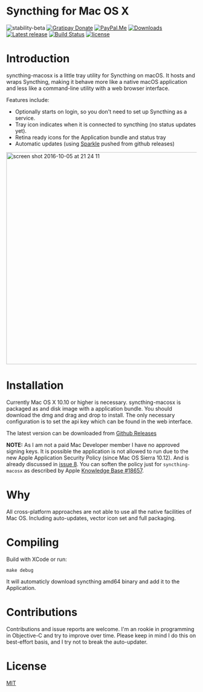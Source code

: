# Syncthing for Mac OS X

![stability-beta](https://img.shields.io/badge/stability-beta-yellow.svg)
[![Gratipay Donate](https://img.shields.io/gratipay/user/xor-gate.svg?maxAge=2592000)](https://gratipay.com/~xor-gate)
[![PayPal.Me](https://img.shields.io/badge/donate-PayPal-green.svg?style=flat)](https://paypal.me/xorgate)
[![Downloads](https://img.shields.io/github/downloads/xor-gate/syncthing-macosx/total.svg)](https://github.com/xor-gate/syncthing-macosx/releases) [![Latest release](https://img.shields.io/github/release/xor-gate/syncthing-macosx.svg)](https://github.com/xor-gate/syncthing-macosx/releases/latest) [![Build Status](https://travis-ci.org/xor-gate/syncthing-macosx.svg?branch=master)](https://travis-ci.org/xor-gate/syncthing-macosx) [![license](https://img.shields.io/github/license/mashape/apistatus.svg?maxAge=2592000)](LICENSE)

# Introduction

syncthing-macosx is a little tray utility for Syncthing on macOS. It hosts and wraps Syncthing, making it behave more like a native macOS application and less like a command-line utility with a web browser interface.

Features include:
 * Optionally starts on login, so you don't need to set up Syncthing as a service.
 * Tray icon indicates when it is connected to syncthing (no status updates yet).
 * Retina ready icons for the Application bundle and status tray
 * Automatic updates (using [Sparkle](https://sparkle-project.org) pushed from github releases)
 
<img width="562" alt="screen shot 2016-10-05 at 21 24 11" src="https://cloud.githubusercontent.com/assets/1050166/19128366/50d3a3d6-8b43-11e6-8eac-c6cc951193d3.png">

# Installation

Currently Mac OS X 10.10 or higher is necessary. syncthing-macosx is packaged as and disk image with a application bundle.
 You should download the dmg and drag and drop to install. The only necessary configuration is to set the api key which
 can be found in the web interface.

The latest version can be downloaded from [Github Releases](https://github.com/xor-gate/syncthing-macosx/releases/latest)

**NOTE:** As I am not a paid Mac Developer member I have no approved signing keys. It is possible the application is not allowed to run due to the new Apple Application Security Policy (since Mac OS Sierra 10.12). And is already discussed in [issue 8](https://github.com/xor-gate/syncthing-macosx/issues/8#issuecomment-259662447).
 You can soften the policy just for `syncthing-macosx` as described by Apple [Knowledge Base #18657](https://support.apple.com/kb/ph18657).

# Why

All cross-platform approaches are not able to use all the native facilities of Mac OS. Including auto-updates, vector icon set and full packaging.

# Compiling

Build with XCode or run:

```
make debug
```

It will automaticly download syncthing amd64 binary and add it to the Application.

# Contributions

Contributions and issue reports are welcome. I'm an rookie in programming in Objective-C and try to improve over time.
 Please keep in mind I do this on best-effort basis, and I try not to break the auto-updater.

# License

[MIT](LICENSE)
